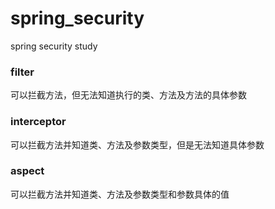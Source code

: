 # spring_security
spring security study


### filter

可以拦截方法，但无法知道执行的类、方法及方法的具体参数

### interceptor

可以拦截方法并知道类、方法及参数类型，但是无法知道具体参数

### aspect

可以拦截方法并知道类、方法及参数类型和参数具体的值
